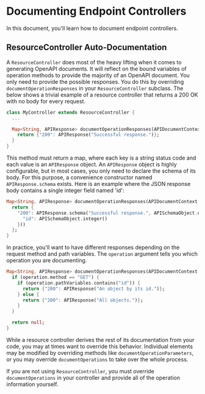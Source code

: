 # Documenting Endpoint Controllers

In this document, you'll learn how to document endpoint controllers.

## ResourceController Auto-Documentation

A `ResourceController` does most of the heavy lifting when it comes to generating OpenAPI documents. It will reflect on the bound variables of operation methods to provide the majority of an OpenAPI document. You only need to provide the possible responses. You do this by overriding `documentOperationResponses` in your `ResourceController` subclass. The below shows a trivial example of a resource controller that returns a 200 OK with no body for every request.

```dart
class MyController extends ResourceController {
  ...

  Map<String, APIResponse> documentOperationResponses(APIDocumentContext context, Operation operation) {
    return {"200": APIResponse("Successful response.")};
  }
}
```

This method must return a map, where each key is a string status code and each value is an `APIResponse` object. An `APIResponse` object is highly configurable, but in most cases, you only need to declare the schema of its body. For this purpose, a convenience constructor named `APIResponse.schema` exists. Here is an example where the JSON response body contains a single integer field named 'id':

```dart
Map<String, APIResponse> documentOperationResponses(APIDocumentContext context, Operation operation) {
  return {
    "200": APIResponse.schema("Successful response.", APISchemaObject.object({
      "id": APISchemaObject.integer()
    }))
  };
}
```

In practice, you'll want to have different responses depending on the request method and path variables. The `operation` argument tells you which operation you are documenting.

```dart
Map<String, APIResponse> documentOperationResponses(APIDocumentContext context, Operation operation) {
  if (operation.method == "GET") {
    if (operation.pathVariables.contains("id")) {
      return {"200": APIResponse("An object by its id.")};
    } else {
      return {"200": APIResponse("All objects.")};
    }
  }

  return null;
}
```

While a resource controller derives the rest of its documentation from your code, you may at times want to override this behavior. Individual elements may be modified by overriding methods like `documentOperationParameters`, or you may override `documentOperations` to take over the whole process.

If you are not using `ResourceController`, you must override `documentOperations` in your controller and provide all of the operation information yourself.

